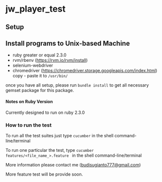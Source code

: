 # jw_player_test

## Setup

## Install programs to Unix-based Machine

- ruby greater or equal 2.3.0
- rvm/rbenv (https://rvm.io/rvm/install)
- selenium-webdriver
- chromedriver (https://chromedriver.storage.googleapis.com/index.html) copy - paste it to `/usr/bin/`

once you have all setup, please run `bundle install` to get all necessary gemset package for this package.

#### Notes on Ruby Version

Currently designed to run on ruby 2.3.0

### How to run the test

To run all the test suites just type `cucumber` in the shell command-line/terminal

To run one particular the test,  type `cucumber features/<file_name_>.feature ` in the shell command-line/terminal

More information please contact me (budisugianto777@gmail.com)

More feature test will be provide soon.
